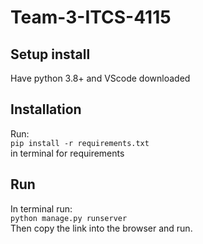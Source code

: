# Team-3-ITCS-4115
<h2>Setup install</h2>
Have python 3.8+ and VScode downloaded
<h2>Installation</h2>
Run:<br>
<code>pip install -r requirements.txt</code><br>
in terminal for requirements
<h2>Run</h2>
In terminal run:<br>
<code>python manage.py runserver </code> <br>
Then copy the link into the browser and run.
